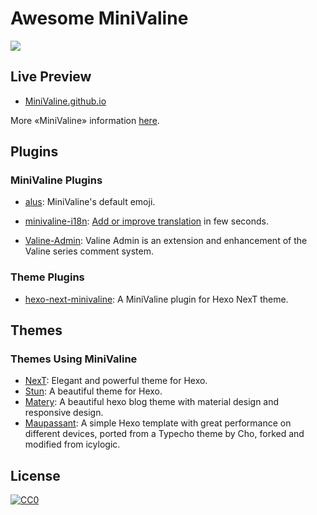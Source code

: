 # Awesome MiniValine

[![](https://raw.githubusercontent.com/sindresorhus/awesome/master/media/badge-flat2.svg?sanitize=true)](https://github.com/sindresorhus/awesome)

## Live Preview

* [MiniValine.github.io](https://minivaline.github.io)

More «MiniValine» information [here](https://github.com/MiniValine/MiniValine).

## Plugins

### MiniValine Plugins

* [alus](https://github.com/MiniValine/alus): MiniValine's default emoji.

* [minivaline-i18n](https://github.com/MiniValine/minivaline-i18n): [Add or improve translation](https://crowdin.com/project/minivaline) in few seconds.

* [Valine-Admin](https://github.com/DesertsP/Valine-Admin): Valine Admin is an extension and enhancement of the Valine series comment system.

### Theme Plugins

* [hexo-next-minivaline](https://github.com/MiniValine/hexo-next-minivaline): A MiniValine plugin for Hexo NexT theme. 

## Themes


### Themes Using MiniValine

* [NexT](https://github.com/theme-next/hexo-theme-next): Elegant and powerful theme for Hexo. 
* [Stun](https://github.com/liuyib/hexo-theme-stun): A beautiful theme for Hexo.
* [Matery](https://github.com/blinkfox/hexo-theme-matery): A beautiful hexo blog theme with material design and responsive design.
* [Maupassant](https://github.com/tufu9441/maupassant-hexo): A simple Hexo template with great performance on different devices, ported from a Typecho theme by Cho, forked and modified from icylogic.

## License

[![CC0](http://mirrors.creativecommons.org/presskit/buttons/88x31/svg/cc-zero.svg)](https://creativecommons.org/publicdomain/zero/1.0/)
